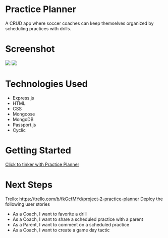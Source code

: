 # Practice Planner

A CRUD app where soccer coaches can keep themselves organized by scheduling practices with drills.

# Screenshot

<img src="https://i.imgur.com/RUAby8w.png">
<img src="https://i.imgur.com/kOLCGIj.png">

# Technologies Used

- Express.js
- HTML
- CSS
- Mongoose
- MongoDB
- Passport.js
- Cyclic

# Getting Started

[Click to tinker with Practice Planner](https://faithful-blue-undershirt.cyclic.app/)

# Next Steps

Trello: https://trello.com/b/fkGcfMYd/project-2-practice-planner
Deploy the following user stories
- As a Coach, I want to favorite a drill
- As a Coach, I want to share a scheduled practice with a parent
- As a Parent, I want to comment on a scheduled practice
- As a Coach, I want to create a game day tactic
